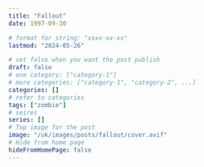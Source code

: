 ```yaml
---
title: "Fallout"
date: 1997-09-30

# format for string: "xxxx-xx-xx"
lastmod: "2024-05-26"

# set false when you want the post publish
draft: false
# one category: ["category-1"]
# more categories: ["category-1", "category-2", ...]
categories: []
# refer to categories
tags: ["zombie"]
# seires
series: []
# Top image for the post
image: "/uk/images/posts/fallout/cover.avif"
# Hide from home page
hideFromHomePage: false
---
```


<!--more-->